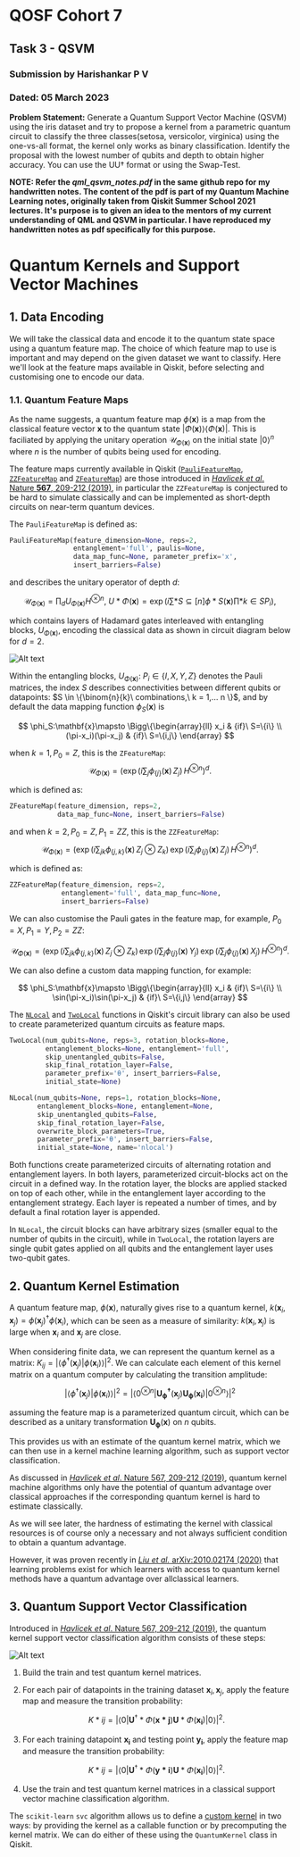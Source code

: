 # **QOSF Cohort 7**

## Task 3 - QSVM

### Submission by Harishankar P V

### Dated: 05 March 2023

**Problem Statement:** Generate a Quantum Support Vector Machine (QSVM) using the iris dataset and try to
propose a kernel from a parametric quantum circuit to classify the three classes(setosa,
versicolor, virginica) using the one-vs-all format, the kernel only works as binary
classification. Identify the proposal with the lowest number of qubits and depth to obtain
higher accuracy. You can use the UU† format or using the Swap-Test.

**NOTE: Refer the _qml_qsvm_notes.pdf_ in the same github repo for my handwritten notes. The content of the pdf is part of my Quantum Machine Learning notes, originally taken from Qiskit Summer School 2021 lectures. It's purpose is to given an idea to the mentors of my current understanding of QML and QSVM in particular. I have reproduced my handwritten notes as pdf specifically for this purpose.**

# **Quantum Kernels and Support Vector Machines**

## 1. Data Encoding

We will take the classical data and encode it to the quantum state space using a quantum feature map. The choice of which feature map to use is important and may depend on the given dataset we want to classify. Here we'll look at the feature maps available in Qiskit, before selecting and customising one to encode our data.

### 1.1. Quantum Feature Maps

As the name suggests, a quantum feature map $\phi(\mathbf{x})$ is a map from the classical feature vector $\mathbf{x}$ to the quantum state $|\Phi(\mathbf{x})\rangle\langle\Phi(\mathbf{x})|$. This is faciliated by applying the unitary operation $\mathcal{U}_{\Phi(\mathbf{x})}$ on the initial state $|0\rangle^{n}$ where _n_ is the number of qubits being used for encoding.

The feature maps currently available in Qiskit ([`PauliFeatureMap`](https://qiskit.org/documentation/stubs/qiskit.circuit.library.PauliFeatureMap.html), [`ZZFeatureMap`](https://qiskit.org/documentation/stubs/qiskit.circuit.library.ZFeatureMap.html) and [`ZFeatureMap`](https://qiskit.org/documentation/stubs/qiskit.circuit.library.ZZFeatureMap.html)) are those introduced in [_Havlicek et al_. Nature **567**, 209-212 (2019)](https://www.nature.com/articles/s41586-019-0980-2), in particular the `ZZFeatureMap` is conjectured to be hard to simulate classically and can be implemented as short-depth circuits on near-term quantum devices.

The `PauliFeatureMap` is defined as:

```python
PauliFeatureMap(feature_dimension=None, reps=2,
                entanglement='full', paulis=None,
                data_map_func=None, parameter_prefix='x',
                insert_barriers=False)
```

and describes the unitary operator of depth $d$:

$$ \mathcal{U}_{\Phi(\mathbf{x})}=\prod_d U_{\Phi(\mathbf{x})}H^{\otimes n},\ U*{\Phi(\mathbf{x})}=\exp\left(i\sum*{S\subseteq[n]}\phi*S(\mathbf{x})\prod*{k\in S} P_i\right), $$

which contains layers of Hadamard gates interleaved with entangling blocks, $U_{\Phi(\mathbf{x})}$, encoding the classical data as shown in circuit diagram below for $d=2$.

![Alt text](https://learn.qiskit.org/content/quantum-machine-learning/images/kernel/featuremap.svg "a title")

Within the entangling blocks, $U_{\Phi(\mathbf{x})}$: $P_i \in \{ I, X, Y, Z \}$ denotes the Pauli matrices, the index $S$ describes connectivities between different qubits or datapoints: $S \in \{\binom{n}{k}\ combinations,\ k = 1,... n \}$, and by default the data mapping function $\phi_S(\mathbf{x})$ is

$$
\phi_S:\mathbf{x}\mapsto \Bigg\{\begin{array}{ll}
    x_i & {if}\ S=\{i\} \\
        (\pi-x_i)(\pi-x_j) & {if}\ S=\{i,j\}
    \end{array}
$$

when $k = 1, P_0 = Z$, this is the `ZFeatureMap`:
$$
\mathcal{U}_{\Phi(\mathbf{x})} = \left( \exp\left(i\sum_j \phi_{\{j\}}(\mathbf{x}) \, Z_j\right) \, H^{\otimes n} \right)^d.
$$

which is defined as:

```python
ZFeatureMap(feature_dimension, reps=2,
            data_map_func=None, insert_barriers=False)
```

and when $k = 2, P_0 = Z, P_1 = ZZ$, this is the `ZZFeatureMap`:
$$\mathcal{U}_{\Phi(\mathbf{x})} = \left( \exp\left(i\sum_{jk} \phi_{\{j,k\}}(\mathbf{x}) \, Z_j \otimes Z_k\right) \, \exp\left(i\sum_j \phi_{\{j\}}(\mathbf{x}) \, Z_j\right) \, H^{\otimes n} \right)^d.$$

which is defined as:

```python
ZZFeatureMap(feature_dimension, reps=2,
             entanglement='full', data_map_func=None,
             insert_barriers=False)
```

We can also customise the Pauli gates in the feature map, for example, $P_0 = X, P_1 = Y, P_2 = ZZ$:

$$
\mathcal{U}_{\Phi(\mathbf{x})} = \left( \exp\left(i\sum_{jk} \phi_{\{j,k\}}(\mathbf{x}) \, Z_j \otimes Z_k\right) \, \exp\left(i\sum_{j} \phi_{\{j\}}(\mathbf{x}) \, Y_j\right) \, \exp\left(i\sum_j \phi_{\{j\}}(\mathbf{x}) \, X_j\right) \, H^{\otimes n} \right)^d.
$$

We can also define a custom data mapping function, for example:

$$
\phi_S:\mathbf{x}\mapsto \Bigg\{\begin{array}{ll}
    x_i &  {if}\ S=\{i\} \\
        \sin(\pi-x_i)\sin(\pi-x_j) & {if}\ S=\{i,j\}
    \end{array}
$$

The [`NLocal`](https://qiskit.org/documentation/stubs/qiskit.circuit.library.NLocal.html) and [`TwoLocal`](https://qiskit.org/documentation/stubs/qiskit.circuit.library.TwoLocal.html) functions in Qiskit's circuit library can also be used to create parameterized quantum circuits as feature maps.

```python
TwoLocal(num_qubits=None, reps=3, rotation_blocks=None,
         entanglement_blocks=None, entanglement='full',
         skip_unentangled_qubits=False,
         skip_final_rotation_layer=False,
         parameter_prefix='θ', insert_barriers=False,
         initial_state=None)
```

```python
NLocal(num_qubits=None, reps=1, rotation_blocks=None,
       entanglement_blocks=None, entanglement=None,
       skip_unentangled_qubits=False,
       skip_final_rotation_layer=False,
       overwrite_block_parameters=True,
       parameter_prefix='θ', insert_barriers=False,
       initial_state=None, name='nlocal')
```

Both functions create parameterized circuits of alternating rotation and entanglement layers. In both layers, parameterized circuit-blocks act on the circuit in a defined way. In the rotation layer, the blocks are applied stacked on top of each other, while in the entanglement layer according to the entanglement strategy. Each layer is repeated a number of times, and by default a final rotation layer is appended.

In `NLocal`, the circuit blocks can have arbitrary sizes (smaller equal to the number of qubits in the circuit), while in `TwoLocal`, the rotation layers are single qubit gates applied on all qubits and the entanglement layer uses two-qubit gates.

## 2. Quantum Kernel Estimation

A quantum feature map, $\phi(\mathbf{x})$, naturally gives rise to a quantum kernel, $k(\mathbf{x}_i,\mathbf{x}_j)= \phi(\mathbf{x}_j)^\dagger\phi(\mathbf{x}_i)$, which can be seen as a measure of similarity: $k(\mathbf{x}_i,\mathbf{x}_j)$ is large when $\mathbf{x}_i$ and $\mathbf{x}_j$ are close.

When considering finite data, we can represent the quantum kernel as a matrix:
$K_{ij} = \left| \langle \phi^\dagger(\mathbf{x}_j)| \phi(\mathbf{x}_i) \rangle \right|^{2}$. We can calculate each element of this kernel matrix on a quantum computer by calculating the transition amplitude:

$$
\left| \langle \phi^\dagger(\mathbf{x}_j)| \phi(\mathbf{x}_i) \rangle \right|^{2} =
\left| \langle 0^{\otimes n} | \mathbf{U_\phi^\dagger}(\mathbf{x}_j) \mathbf{U_\phi}(\mathbf{x_i}) | 0^{\otimes n} \rangle \right|^{2}
$$

assuming the feature map is a parameterized quantum circuit, which can be described as a unitary transformation $\mathbf{U_\phi}(\mathbf{x})$ on $n$ qubits.

This provides us with an estimate of the quantum kernel matrix, which we can then use in a kernel machine learning algorithm, such as support vector classification.

As discussed in [_Havlicek et al_. Nature 567, 209-212 (2019)](https://www.nature.com/articles/s41586-019-0980-2), quantum kernel machine algorithms only have the potential of quantum advantage over classical approaches if the corresponding quantum kernel is hard to estimate classically.

As we will see later, the hardness of estimating the kernel with classical resources is of course only a necessary and not always sufficient condition to obtain a quantum advantage.

However, it was proven recently in [_Liu et al._ arXiv:2010.02174 (2020)](https://arxiv.org/abs/2010.02174) that learning problems exist for which learners with access to quantum kernel methods have a quantum advantage over allclassical learners.

## 3. Quantum Support Vector Classification

Introduced in [_Havlicek et al_. Nature 567, 209-212 (2019)](https://www.nature.com/articles/s41586-019-0980-2), the quantum kernel support vector classification algorithm consists of these steps:

![Alt text](https://learn.qiskit.org/content/quantum-machine-learning/images/kernel/qsvc.svg "a title")

1. Build the train and test quantum kernel matrices.

2. For each pair of datapoints in the training dataset $\mathbf{x}_{i},\mathbf{x}_j$, apply the feature map and measure the transition probability:

   $$
    K*{ij} = \left| \langle 0 | \mathbf{U}^\dagger*{\Phi(\mathbf{x*j})} \mathbf{U}*{\Phi(\mathbf{x_i})} | 0 \rangle \right|^2.
   $$

3. For each training datapoint $\mathbf{x_i}$ and testing point $\mathbf{y_i}$, apply the feature map and measure the transition probability:

   $$
   K*{ij} = \left| \langle 0 | \mathbf{U}^\dagger*{\Phi(\mathbf{y*i})} \mathbf{U}*{\Phi(\mathbf{x_i})} | 0 \rangle \right|^2.
   $$

4. Use the train and test quantum kernel matrices in a classical support vector machine classification algorithm.

The `scikit-learn` `svc` algorithm allows us to define a [custom kernel](https://scikit-learn.org/stable/modules/svm.html#custom-kernels) in two ways: by providing the kernel as a callable function or by precomputing the kernel matrix. We can do either of these using the `QuantumKernel` class in Qiskit.
